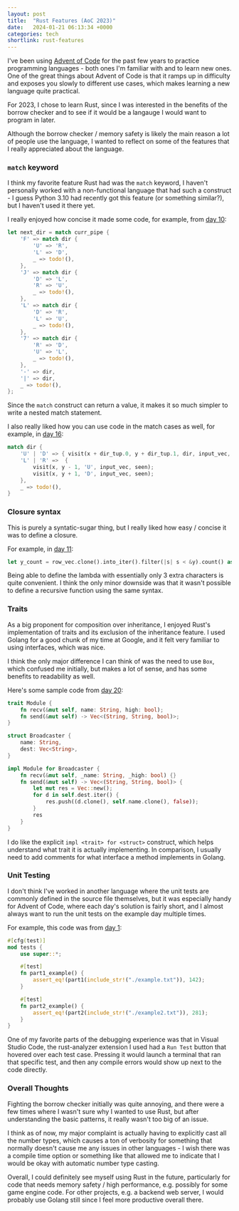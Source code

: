 ```yaml
---
layout: post
title:  "Rust Features (AoC 2023)"
date:   2024-01-21 06:13:34 +0000
categories: tech
shortlink: rust-features
---
```


I've been using [Advent of Code](https://adventofcode.com) for the past few years to practice programming languages - both ones I'm familiar with and to learn new ones. One of the great things about Advent of Code is that it ramps up in difficulty and exposes you slowly to different use cases, which makes learning a new language quite practical.

For 2023, I chose to learn Rust, since I was interested in the benefits of the borrow checker and to see if it would be a langauge I would want to program in later. 

Although the borrow checker / memory safety is likely the main reason a lot of people use the language, I wanted to reflect on some of the features that I really appreciated about the language.

### `match` keyword

I think my favorite feature Rust had was the `match` keyword, I haven't personally worked with a non-functional language that had such a construct - I guess Python 3.10 had recently got this feature (or something similar?), but I haven't used it there yet.

I really enjoyed how concise it made some code, for example, from [day 10](https://github.com/joshcai/advent-of-code/blob/5bb4c799137d4d4996928fa229850ce98fcdf93e/src/2023/day10/src/main.rs#L103):

```rust
let next_dir = match curr_pipe {
    'F' => match dir {
        'U' => 'R',
        'L' => 'D',
        _ => todo!(),
    },
    'J' => match dir {
        'D' => 'L',
        'R' => 'U',
        _ => todo!(),
    },
    'L' => match dir {
        'D' => 'R',
        'L' => 'U',
        _ => todo!(),
    },
    '7' => match dir {
        'R' => 'D',
        'U' => 'L',
        _ => todo!(),
    },
    '-' => dir,
    '|' => dir,
    _ => todo!(),
};
```

Since the `match` construct can return a value, it makes it so much simpler to write a nested match statement.

I also really liked how you can use code in the match cases as well, for example, in [day 16](https://github.com/joshcai/advent-of-code/blob/5bb4c799137d4d4996928fa229850ce98fcdf93e/src/2023/day16/src/main.rs#L37):

```rust
match dir {
    'U' | 'D' => { visit(x + dir_tup.0, y + dir_tup.1, dir, input_vec, seen); },
    'L' | 'R' =>  {
        visit(x, y - 1, 'U', input_vec, seen);
        visit(x, y + 1, 'D', input_vec, seen);
    },
    _ => todo!(),
}
```

### Closure syntax

This is purely a syntatic-sugar thing, but I really liked how easy / concise it was to define a closure. 

For example, in [day 11](https://github.com/joshcai/advent-of-code/blob/5bb4c799137d4d4996928fa229850ce98fcdf93e/src/2023/day11/src/main.rs#L39):

```rust
let y_count = row_vec.clone().into_iter().filter(|s| s < &y).count() as u64; 
```

Being able to define the lambda with essentially only 3 extra characters is quite convenient. I think the only minor downside was that it wasn't possible to define a recursive function using the same syntax. 

### Traits 

As a big proponent for composition over inheritance, I enjoyed Rust's implementation of traits and its exclusion of the inheritance feature. I used Golang for a good chunk of my time at Google, and it felt very familiar to using interfaces, which was nice.

I think the only major difference I can think of was the need to use `Box`, which confused me initially, but makes a lot of sense, and has some benefits to readability as well.

Here's some sample code from [day 20](https://github.com/joshcai/advent-of-code/blob/5bb4c799137d4d4996928fa229850ce98fcdf93e/src/2023/day20/src/main.rs):

```rust
trait Module {
    fn recv(&mut self, name: String, high: bool);
    fn send(&mut self) -> Vec<(String, String, bool)>;
}

struct Broadcaster {
    name: String,
    dest: Vec<String>,
}

impl Module for Broadcaster {
    fn recv(&mut self, _name: String, _high: bool) {}
    fn send(&mut self) -> Vec<(String, String, bool)> {
        let mut res = Vec::new();
        for d in self.dest.iter() {
            res.push((d.clone(), self.name.clone(), false));
        }
        res
    }
}
```

I do like the explicit `impl <trait> for <struct>` construct, which helps understand what trait it is actually implementing. In comparison, I usually need to add comments for what interface a method implements in Golang.

### Unit Testing

I don't think I've worked in another language where the unit tests are commonly defined in the source file themselves, but it was especially handy for Advent of Code, where each day's solution is fairly short, and I almost always want to run the unit tests on the example day multiple times.

For example, this code was from [day 1](https://github.com/joshcai/advent-of-code/blob/5bb4c799137d4d4996928fa229850ce98fcdf93e/src/2023/day01/src/main.rs):

```rust
#[cfg(test)]
mod tests {
    use super::*;

    #[test]
    fn part1_example() {
        assert_eq!(part1(include_str!("./example.txt")), 142);
    }

    #[test]
    fn part2_example() {
        assert_eq!(part2(include_str!("./example2.txt")), 281);
    }
}
```

One of my favorite parts of the debugging experience was that in Visual Studio Code, the rust-analyzer extension I used had a `Run Test` button that hovered over each test case. Pressing it would launch a terminal that ran that specific test, and then any compile errors would show up next to the code directly.

### Overall Thoughts

Fighting the borrow checker initially was quite annoying, and there were a few times where I wasn't sure why I wanted to use Rust, but after understanding the basic patterns, it really wasn't too big of an issue.

I think as of now, my major complaint is actually having to explicitly cast all the number types, which causes a ton of verbosity for something that normally doesn't cause me any issues in other languages - I wish there was a compile time option or something like that allowed me to indicate that I would be okay with automatic number type casting.

Overall, I could definitely see myself using Rust in the future, particularly for code that needs memory safety / high performance, e.g. possibly for some game engine code. For other projects, e.g. a backend web server, I would probably use Golang still since I feel more productive overall there. 
